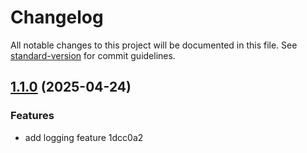 # Changelog

All notable changes to this project will be documented in this file. See [standard-version](https://github.com/conventional-changelog/standard-version) for commit guidelines.

## [1.1.0](///compare/v0.1.0...v1.1.0) (2025-04-24)


### Features

* add logging feature 1dcc0a2

